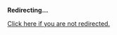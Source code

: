 <!DOCTYPE html>
<html>
<head>
<title>Redirecting...</title>
<link rel="canonical" href="http://mstksg.github.com/inCode/entry/a-non-unique-monad-instance.md"/>
<meta http-equiv="content-type" content="text/html; charset=utf-8" />
<meta http-equiv="refresh" content="0; url=#{destination_path}" />
</head>
<body>
  <p><strong>Redirecting...</strong></p>
  <p><a href='http://mstksg.github.com/inCode/entry/a-non-unique-monad-instance.md'>Click here if you are not redirected.</a></p>
  <script>
    document.location.href = "http://mstksg.github.com/inCode/entry/a-non-unique-monad-instance.md";
  </script>
</body>
</html>

